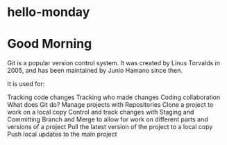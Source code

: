 # hello-monday
# Good Morning 
Git is a popular version control system. It was created by Linus Torvalds in 2005, and has been maintained by Junio Hamano since then.

It is used for:

Tracking code changes
Tracking who made changes
Coding collaboration
What does Git do?
          Manage projects with Repositories
          Clone a project to work on a local copy
          Control and track changes with Staging and Committing
          Branch and Merge to allow for work on different parts and versions of a project
          Pull the latest version of the project to a local copy
          Push local updates to the main project
